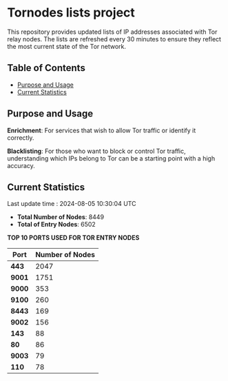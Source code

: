 # Tornodes lists project

This repository provides updated lists of IP addresses associated with Tor relay nodes. The lists are refreshed every 30 minutes to ensure they reflect the most current state of the Tor network.

## Table of Contents

- [Purpose and Usage](#purpose-and-usage)
- [Current Statistics](#current-statistics)


## Purpose and Usage

**Enrichment**: For services that wish to allow Tor traffic or identify it correctly.

**Blacklisting**: For those who want to block or control Tor traffic, understanding which IPs belong to Tor can be a starting point with a high accuracy.

## Current Statistics

Last update time : 2024-08-05 10:30:04 UTC

- **Total Number of Nodes**: 8449
- **Total of Entry Nodes**: 6502

**TOP 10 PORTS USED FOR TOR ENTRY NODES**

| **Port** | **Number of Nodes** |
|------|-----------------|
| **443**   | 2047  |
| **9001**   | 1751  |
| **9000**   | 353  |
| **9100**   | 260  |
| **8443**   | 169  |
| **9002**   | 156  |
| **143**   | 88  |
| **80**   | 86  |
| **9003**   | 79  |
| **110**   | 78  |

